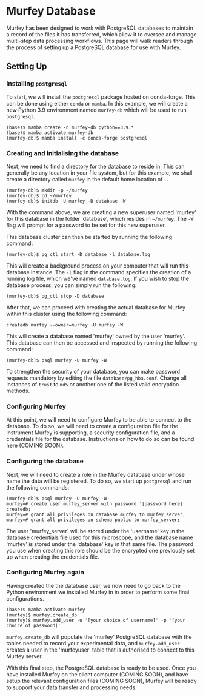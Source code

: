 # Murfey Database

Murfey has been designed to work with PostgreSQL databases to maintain a record of the files it has transferred, which allow it to oversee and manage multi-step data processing workflows. This page will walk readers through the process of setting up a PostgreSQL database for use with Murfey.

## Setting Up

### Installing `postgresql`

To start, we will install the `postgresql` package hosted on conda-forge. This can be done using either `conda` or `mamba`. In this example, we will create a new Python 3.9 environment named `murfey-db` which will be used to run `postgresql`.

```text
(base)$ mamba create -n murfey-db python==3.9.*
(base)$ mamba activate murfey-db
(murfey-db)$ mamba install -c conda-forge postgresql
```

### Creating and initialising the database

Next, we need to find a directory for the database to reside in. This can generally be any location in your file system, but for this example, we shall create a directory called `murfey` in the default home location of `~`.

```text
(murfey-db)$ mkdir -p ~/murfey
(murfey-db)$ cd ~/murfey
(murfey-db)$ initdb -U murfey -D database -W
```

With the command above, we are creating a new superuser named 'murfey' for this database in the folder 'database', which resides in `~/murfey`. The `-W` flag will prompt for a password to be set for this new superuser.

This database cluster can then be started by running the following command:

```text
(murfey-db)$ pg_ctl start -D database -l database.log
```

This will create a background process on your computer that will run this database instance. The `-l` flag in the command specifies the creation of a running log file, which we've named `database.log`. If you wish to stop the database process, you can simply run the following:

```text
(murfey-db)$ pg_ctl stop -D database
```

After that, we can proceed with creating the actual database for Murfey within this cluster using the following command:

```text
createdb murfey --owner=murfey -U murfey -W
```

This will create a database named 'murfey' owned by the user 'murfey'. This database can then be accessed and inspected by running the following command:

```text
(murfey-db)$ psql murfey -U murfey -W
```

To strengthen the security of your database, you can make password requests mandatory by editing the file `database/pg_hba.conf`. Change all instances of `trust` to `md5` or another one of the listed valid encryption methods.

### Configuring Murfey

At this point, we will need to configure Murfey to be able to connect to the database. To do so, we will need to create a configuration file for the instrument Murfey is supporting, a security configuration file, and a credentials file for the database. Instructions on how to do so can be found here (COMING SOON).

### Configuring the database

Next, we will need to create a role in the Murfey database under whose name the data will be registered. To do so, we start up `postgresql` and run the following commands:

```text
(murfey-db)$ psql murfey -U murfey -W
murfey=# create user murfey_server with password '[password here]' createdb;
murfey=# grant all privileges on database murfey to murfey_server;
murfey=# grant all privileges on schema public to murfey_server;
```

The user 'murfey_server' will be stored under the 'username' key in the database credentials file used for this microscope, and the database name 'murfey' is stored under the 'database' key in that same file. The password you use when creating this role should be the encrypted one previously set up when creating the credentials file.

### Configuring Murfey again

Having created the the database user, we now need to go back to the Python environment we installed Murfey in in order to perform some final configurations.

```text
(base)$ mamba activate murfey
(murfey)$ murfey.create_db
(murfey)$ murfey.add_user -u '[your choice of username]' -p '[your choice of password]'
```

`murfey.create_db` will populate the 'murfey' PostgreSQL database with the tables needed to record your experimental data, and `murfey.add_user` creates a user in the 'murfeyuser' table that is authorised to connect to this Murfey server.

With this final step, the PostgreSQL database is ready to be used. Once you have installed Murfey on the client computer (COMING SOON), and have setup the relevant configuration files (COMING SOON), Murfey will be ready to support your data transfer and processing needs.
